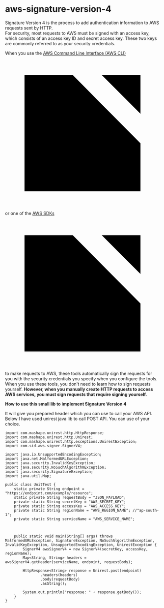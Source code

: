 # aws-signature-version-4
Signature Version 4 is the process to add authentication information to AWS requests sent by HTTP. 
<br/>
For security, most requests to AWS must be signed with an access key, which consists of an access key ID and secret access key. These two keys are commonly referred to as your security credentials.
</br>

<p>When you use the <a href="https://aws.amazon.com/cli/" target="_blank"><span>AWS Command Line Interface (AWS CLI)</span><awsui-icon class="awsdocs-link-icon" name="external" initialized="true"><span class="awsui-icon awsui-icon-size-normal awsui-icon-variant-normal"><svg xmlns="http://www.w3.org/2000/svg" viewBox="0 0 16 16" focusable="false" aria-hidden="true"><path class="stroke-linecap-square" d="M10 2h4v4"></path><path d="M6 10l8-8"></path><path class="stroke-linejoin-round" d="M14 9.048V14H2V2h5"></path></svg></span></awsui-icon></a> or one of the
                                          <a href="https://aws.amazon.com/tools/" target="_blank"><span>AWS SDKs</span><awsui-icon class="awsdocs-link-icon" name="external" initialized="true"><span class="awsui-icon awsui-icon-size-normal awsui-icon-variant-normal"><svg xmlns="http://www.w3.org/2000/svg" viewBox="0 0 16 16" focusable="false" aria-hidden="true"><path class="stroke-linecap-square" d="M10 2h4v4"></path><path d="M6 10l8-8"></path><path class="stroke-linejoin-round" d="M14 9.048V14H2V2h5"></path></svg></span></awsui-icon></a> to make requests to AWS, these tools
                                          automatically sign the requests for you with the security credentials you specify
                                          when you
                                          configure the tools. When you use these tools, you don't need to learn how to sign
                                          requests
                                          yourself. <b>However, when you manually create HTTP requests to access AWS services,
                                          you must sign requests
                                          that require signing yourself.</b>
                                       </p>

<b>How to use this small lib to implement Signature Version 4</b>

It will give you prepared header which you can use to call your AWS API. 
Below I have used unirest java lib to call POST API. You can use of your choice.

```
import com.mashape.unirest.http.HttpResponse;
import com.mashape.unirest.http.Unirest;
import com.mashape.unirest.http.exceptions.UnirestException;
import com.sid.aws.signer.SignerV4;

import java.io.UnsupportedEncodingException;
import java.net.MalformedURLException;
import java.security.InvalidKeyException;
import java.security.NoSuchAlgorithmException;
import java.security.SignatureException;
import java.util.Map;

public class UnitTest {
    static private String endpoint = "https://endpoint.com/example/resource";
    static private String requestBody = "JSON_PAYLOAD";
    private static String secretKey = "AWS_SECRET_KEY";
    private static String accessKey = "AWS_ACCESS_KEY";
    private static String regionName = "AWS_REGION_NAME"; //"ap-south-1";
    private static String serviceName = "AWS_SERVICE_NAME";



    public static void main(String[] args) throws MalformedURLException, SignatureException, NoSuchAlgorithmException, InvalidKeyException, UnsupportedEncodingException, UnirestException {
        SignerV4 awsSignerV4 = new SignerV4(secretKey, accessKey, regionName);
        Map<String, String> headers = awsSignerV4.getHeader(serviceName, endpoint, requestBody);
        
        HttpResponse<String> response = Unirest.post(endpoint)
                .headers(headers)
                .body(requestBody)
                .asString();

        System.out.println("response: " + response.getBody());
    }
}

```
